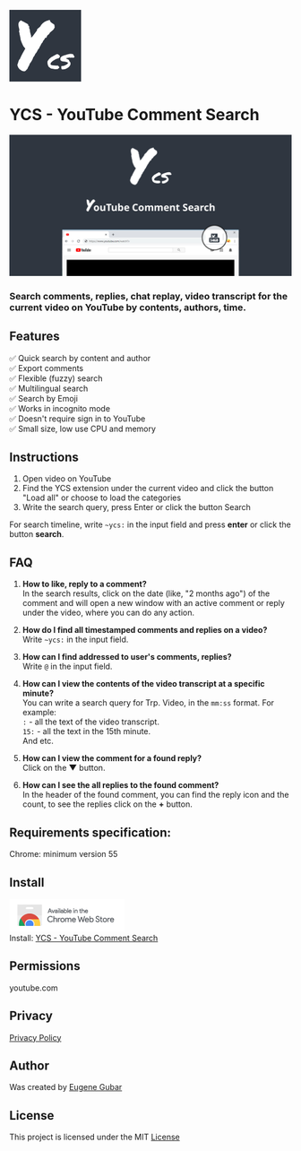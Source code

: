 [![YCS - logo](images/logo-ycs-128.png)](https://chrome.google.com/webstore/detail/pmfhcilikeembgbiadjiojgfgcfbcoaa)

# YCS - YouTube Comment Search

[<img src="images/YCS%20-%201280%20x%20640.jpg" alt="YouTube Comment Search" width="1280"/>](https://chrome.google.com/webstore/detail/pmfhcilikeembgbiadjiojgfgcfbcoaa)

### Search comments, replies, chat replay, video transcript for the current video on YouTube by contents, authors, time.
## Features
✅ Quick search by content and author <br>
✅ Export comments <br>
✅ Flexible (fuzzy) search <br>
✅ Multilingual search <br>
✅ Search by Emoji <br>
✅ Works in incognito mode <br>
✅ Doesn't require sign in to YouTube <br>
✅ Small size, low use CPU and memory

## Instructions

1) Open video on YouTube
2) Find the YCS extension under the current video and click the button "Load all" or choose to load the categories
3) Write the search query, press Enter or click the button Search

For search timeline, write `~ycs:` in the input field and press **enter** or click the button **search**.

## FAQ
1) **How to like, reply to a comment?**<br>
    In the search results, click on the date (like, "2 months ago") of the comment and will open a new window with an active comment or reply under the video, where you can do any action.

2) **How do I find all timestamped comments and replies on a video?**<br>
    Write `~ycs:` in the input field.

3) **How can I find addressed to user's comments, replies?**<br>
    Write `@` in the input field.

4) **How can I view the contents of the video transcript at a specific minute?**<br>
    You can write a search query for Trp. Video, in the `mm:ss` format. For example:<br>
    `:` - all the text of the video transcript.<br>
    `15:` - all the text in the 15th minute.<br>
And etc.

5) **How can I view the comment for a found reply?**<br>
    Click on the **▼** button.

6) **How can I see the all replies to the found comment?**<br>
    In the header of the found comment, you can find the reply icon and the count, to see the replies click on the **+** button.


## Requirements specification:
Chrome: minimum version 55

## Install
[![Chrome Web Store](images/ChromeWebStore_Badge_v2_206x58.png)](https://chrome.google.com/webstore/detail/pmfhcilikeembgbiadjiojgfgcfbcoaa)\
Install: [YCS - YouTube Comment Search](https://chrome.google.com/webstore/detail/pmfhcilikeembgbiadjiojgfgcfbcoaa)

## Permissions
youtube.com

## Privacy
[Privacy Policy](agreements/Privacy-Policy.txt)

## Author
Was created by [Eugene Gubar](https://github.com/Eugene-Gubar)

## License
This project is licensed under the MIT [License](LICENSE)